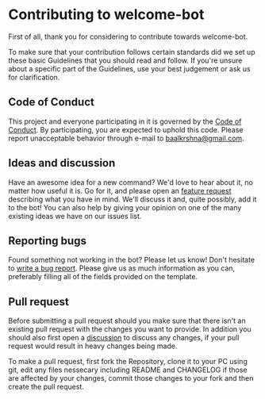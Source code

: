 [coc]: https://github.com/Welcome-Bot/welcome-bot/blob/main/.github/CODE_OF_CONDUCT.md
[discussion]: https://github.com/Welcome-Bot/welcome-bot/discussions
[bug]: https://github.com/Welcome-Bot/welcome-bot/issues/new?template=bug_report.md
[feature]: https://github.com/Welcome-Bot/welcome-bot/issues/new?template=feature_request.md

# Contributing to welcome-bot

First of all, thank you for considering to contribute towards welcome-bot.

To make sure that your contribution follows certain standards did we set up these basic Guidelines that you should read and follow.
If you're unsure about a specific part of the Guidelines, use your best judgement or ask us for clarification.

## Code of Conduct

This project and everyone participating in it is governed by the [Code of Conduct][coc].
By participating, you are expected to uphold this code. Please report unacceptable behavior through e-mail to baalkrshna@gmail.com.

## Ideas and discussion

Have an awesome idea for a new command?
We'd love to hear about it, no matter how useful it is.
Go for it, and please open an [feature request][feature] describing what you have in mind.
We'll discuss it and, quite possibly, add it to the bot!
You can also help by giving your opinion on one of the many existing ideas we have on our issues list.

## Reporting bugs

Found something not working in the bot?
Please let us know! Don't hesitate to [write a bug report][bug].
Please give us as much information as you can, preferably filling all of the fields provided on the template.

## Pull request

Before submitting a pull request should you make sure that there isn't an existing pull request with the changes you want to provide.
In addition you should also first open a [discussion] to discuss any changes, if your pull request would result in heavy changes being made.

To make a pull request, first fork the Repository, clone it to your PC using git, edit any files nessecary including README and CHANGELOG if those are affected by your changes, commit those changes to your fork and then create the pull request.
